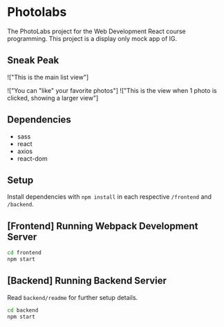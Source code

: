 # Photolabs
The PhotoLabs project for the Web Development React course programming. This project is a display only mock app of IG.
## Sneak Peak 
!["This is the main list view"]

!["You can "like" your favorite photos"]
!["This is the view when 1 photo is clicked, showing a larger view"]


## Dependencies
- sass
- react
- axios
- react-dom


## Setup

Install dependencies with `npm install` in each respective `/frontend` and `/backend`.

## [Frontend] Running Webpack Development Server

```sh
cd frontend
npm start
```

## [Backend] Running Backend Servier

Read `backend/readme` for further setup details.

```sh
cd backend
npm start
```

